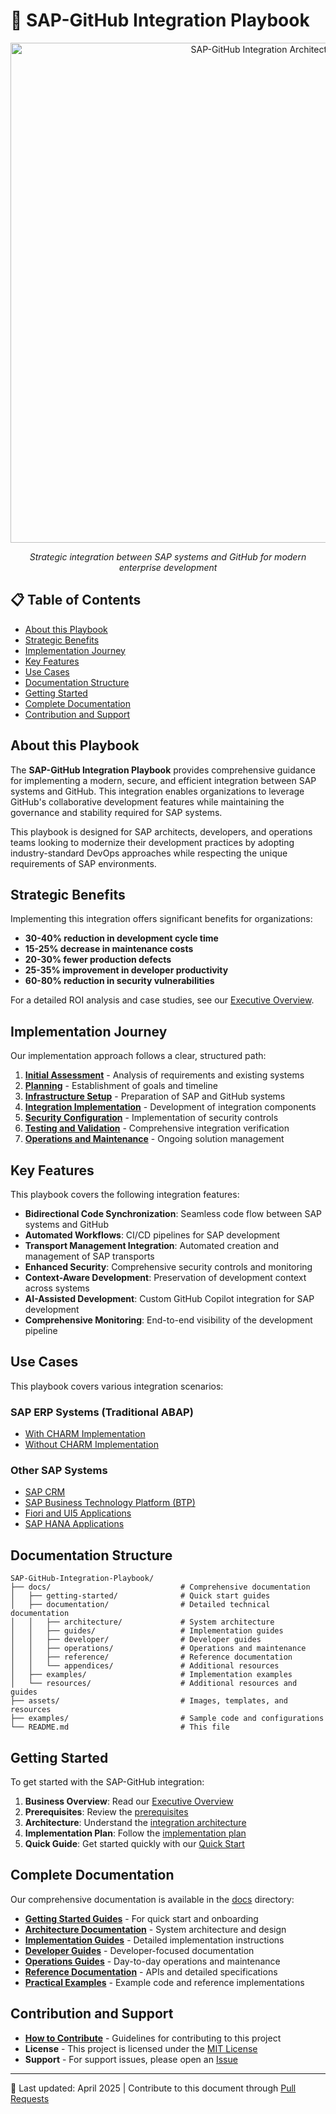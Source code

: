 # 🔗 SAP-GitHub Integration Playbook

<div align="center" class="svg-container">
  <img src="assets/images/architecture/high-level-architecture.svg" alt="SAP-GitHub Integration Architecture" width="800">
  
  *Strategic integration between SAP systems and GitHub for modern enterprise development*
</div>

## 📋 Table of Contents

- [About this Playbook](#about-this-playbook)
- [Strategic Benefits](#strategic-benefits)
- [Implementation Journey](#implementation-journey)
- [Key Features](#key-features)
- [Use Cases](#use-cases)
- [Documentation Structure](#documentation-structure)
- [Getting Started](#getting-started)
- [Complete Documentation](#complete-documentation)
- [Contribution and Support](#contribution-and-support)

## About this Playbook

The **SAP-GitHub Integration Playbook** provides comprehensive guidance for implementing a modern, secure, and efficient integration between SAP systems and GitHub. This integration enables organizations to leverage GitHub's collaborative development features while maintaining the governance and stability required for SAP systems.

This playbook is designed for SAP architects, developers, and operations teams looking to modernize their development practices by adopting industry-standard DevOps approaches while respecting the unique requirements of SAP environments.

## Strategic Benefits

Implementing this integration offers significant benefits for organizations:

- **30-40% reduction in development cycle time**
- **15-25% decrease in maintenance costs**
- **20-30% fewer production defects**
- **25-35% improvement in developer productivity**
- **60-80% reduction in security vulnerabilities**

For a detailed ROI analysis and case studies, see our [Executive Overview](docs/executive-overview.md).

## Implementation Journey

Our implementation approach follows a clear, structured path:

1. **[Initial Assessment](docs/getting-started/prerequisites.md)** - Analysis of requirements and existing systems
2. **[Planning](docs/getting-started/implementation-plan.md)** - Establishment of goals and timeline
3. **[Infrastructure Setup](docs/documentation/guides/index.md)** - Preparation of SAP and GitHub systems
4. **[Integration Implementation](docs/documentation/guides/workflows/index.md)** - Development of integration components
5. **[Security Configuration](docs/documentation/guides/security-setup/index.md)** - Implementation of security controls
6. **[Testing and Validation](docs/documentation/guides/tutorials/index.md)** - Comprehensive integration verification
7. **[Operations and Maintenance](docs/documentation/operations/maintenance/index.md)** - Ongoing solution management

## Key Features

This playbook covers the following integration features:

- **Bidirectional Code Synchronization**: Seamless code flow between SAP systems and GitHub
- **Automated Workflows**: CI/CD pipelines for SAP development
- **Transport Management Integration**: Automated creation and management of SAP transports
- **Enhanced Security**: Comprehensive security controls and monitoring
- **Context-Aware Development**: Preservation of development context across systems
- **AI-Assisted Development**: Custom GitHub Copilot integration for SAP development
- **Comprehensive Monitoring**: End-to-end visibility of the development pipeline

## Use Cases

This playbook covers various integration scenarios:

### SAP ERP Systems (Traditional ABAP)
- [With CHARM Implementation](docs/documentation/guides/erp-abap/with-charm.md)
- [Without CHARM Implementation](docs/documentation/guides/erp-abap/without-charm.md)

### Other SAP Systems
- [SAP CRM](docs/documentation/guides/crm/index.md)
- [SAP Business Technology Platform (BTP)](docs/documentation/guides/btp/index.md)
- [Fiori and UI5 Applications](docs/documentation/guides/fiori-ui5/index.md)
- [SAP HANA Applications](docs/documentation/architecture/hana-architecture.md)

## Documentation Structure

```
SAP-GitHub-Integration-Playbook/
├── docs/                             # Comprehensive documentation
│   ├── getting-started/              # Quick start guides
│   ├── documentation/                # Detailed technical documentation
│   │   ├── architecture/             # System architecture
│   │   ├── guides/                   # Implementation guides
│   │   ├── developer/                # Developer guides
│   │   ├── operations/               # Operations and maintenance
│   │   ├── reference/                # Reference documentation
│   │   └── appendices/               # Additional resources
│   ├── examples/                     # Implementation examples
│   └── resources/                    # Additional resources and guides
├── assets/                           # Images, templates, and resources
├── examples/                         # Sample code and configurations
└── README.md                         # This file
```

## Getting Started

To get started with the SAP-GitHub integration:

1. **Business Overview**: Read our [Executive Overview](docs/executive-overview.md)
2. **Prerequisites**: Review the [prerequisites](docs/getting-started/prerequisites.md) 
3. **Architecture**: Understand the [integration architecture](docs/documentation/architecture/index.md)
4. **Implementation Plan**: Follow the [implementation plan](docs/getting-started/implementation-plan.md)
5. **Quick Guide**: Get started quickly with our [Quick Start](docs/getting-started/quick-start.md)

## Complete Documentation

Our comprehensive documentation is available in the [docs](docs/) directory:

- **[Getting Started Guides](docs/getting-started/index.md)** - For quick start and onboarding
- **[Architecture Documentation](docs/documentation/architecture/index.md)** - System architecture and design
- **[Implementation Guides](docs/documentation/guides/index.md)** - Detailed implementation instructions
- **[Developer Guides](docs/documentation/developer/README.md)** - Developer-focused documentation
- **[Operations Guides](docs/documentation/operations/README.md)** - Day-to-day operations and maintenance
- **[Reference Documentation](docs/documentation/reference/README.md)** - APIs and detailed specifications
- **[Practical Examples](examples/)** - Example code and reference implementations

## Contribution and Support

- **[How to Contribute](CONTRIBUTING.md)** - Guidelines for contributing to this project
- **License** - This project is licensed under the [MIT License](LICENSE)
- **Support** - For support issues, please open an [Issue](https://github.com/your-org/sap-github-integration-playbook/issues)

---

🔄 Last updated: April 2025 | Contribute to this document through [Pull Requests](https://github.com/your-org/sap-github-integration-playbook/pulls)
